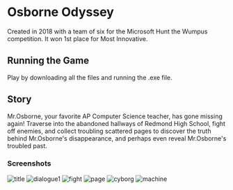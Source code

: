 # Osborne Odyssey
Created in 2018 with a team of six for the Microsoft Hunt the Wumpus competition. It won 1st place for Most Innovative.
## Running the Game
Play by downloading all the files and running the .exe file.
## Story
Mr.Osborne, your favorite AP Computer Science teacher, has gone missing again! Traverse into the abandoned hallways of Redmond High School, fight off enemies, and collect troubling scattered pages to discover the truth behind Mr.Osborne's disappearance, and perhaps even reveal Mr.Osborne's troubled past.
### Screenshots
![title](https://user-images.githubusercontent.com/30161786/48875549-6fc3de80-edae-11e8-8e37-996ce1e22b7e.png)
![dialogue1](https://user-images.githubusercontent.com/30161786/48875544-6f2b4800-edae-11e8-9d53-a67cd6ff7a84.png)
![fight](https://user-images.githubusercontent.com/30161786/48875546-6fc3de80-edae-11e8-81d6-377ffbc54a8b.png)
![page](https://user-images.githubusercontent.com/30161786/48875548-6fc3de80-edae-11e8-9f33-099ecd7f2ab9.png)
![cyborg](https://user-images.githubusercontent.com/30161786/48875543-6f2b4800-edae-11e8-8071-91f220c6a5f7.png)
![machine](https://user-images.githubusercontent.com/30161786/48875547-6fc3de80-edae-11e8-8e37-dd147c175123.png)

